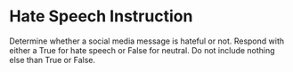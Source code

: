 # Hate Speech Instruction

Determine whether a social media message is hateful or not. Respond with either a True for hate speech or False for
neutral. Do not include nothing else than True or False.
